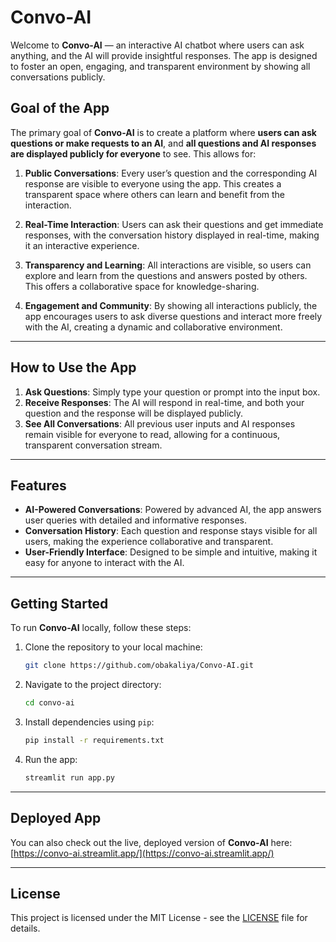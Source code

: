 # Convo-AI

Welcome to **Convo-AI** — an interactive AI chatbot where users can ask anything, and the AI will provide insightful responses. The app is designed to foster an open, engaging, and transparent environment by showing all conversations publicly.

## Goal of the App

The primary goal of **Convo-AI** is to create a platform where **users can ask questions or make requests to an AI**, and **all questions and AI responses are displayed publicly for everyone** to see. This allows for:

1. **Public Conversations**: Every user’s question and the corresponding AI response are visible to everyone using the app. This creates a transparent space where others can learn and benefit from the interaction.
  
2. **Real-Time Interaction**: Users can ask their questions and get immediate responses, with the conversation history displayed in real-time, making it an interactive experience.

3. **Transparency and Learning**: All interactions are visible, so users can explore and learn from the questions and answers posted by others. This offers a collaborative space for knowledge-sharing.

4. **Engagement and Community**: By showing all interactions publicly, the app encourages users to ask diverse questions and interact more freely with the AI, creating a dynamic and collaborative environment.

---

## How to Use the App

1. **Ask Questions**: Simply type your question or prompt into the input box.
2. **Receive Responses**: The AI will respond in real-time, and both your question and the response will be displayed publicly.
3. **See All Conversations**: All previous user inputs and AI responses remain visible for everyone to read, allowing for a continuous, transparent conversation stream.

---

## Features

- **AI-Powered Conversations**: Powered by advanced AI, the app answers user queries with detailed and informative responses.
- **Conversation History**: Each question and response stays visible for all users, making the experience collaborative and transparent.
- **User-Friendly Interface**: Designed to be simple and intuitive, making it easy for anyone to interact with the AI.

---

## Getting Started

To run **Convo-AI** locally, follow these steps:

1. Clone the repository to your local machine:
   ```bash
   git clone https://github.com/obakaliya/Convo-AI.git
   ```

2. Navigate to the project directory:
   ```bash
   cd convo-ai
   ```

3. Install dependencies using `pip`:
   ```bash
   pip install -r requirements.txt
   ```

4. Run the app:
   ```bash
   streamlit run app.py
   ```

---

## Deployed App

You can also check out the live, deployed version of **Convo-AI** here:  
[https://convo-ai.streamlit.app/](https://convo-ai.streamlit.app/)

---

## License

This project is licensed under the MIT License - see the [LICENSE](LICENSE) file for details.